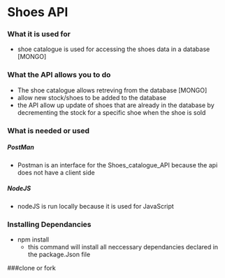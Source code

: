 # Shoes API

### What it is used for

  *  shoe catalogue is used for accessing the shoes data in a database
     [MONGO]

### What the API allows you to do
  *  The shoe catalogue allows retreving from the database [MONGO]
  *  allow new stock/shoes to be added to the database
  *  the API allow up update of shoes that are already in the database
     by decrementing the stock for a specific shoe when the shoe is sold

### What is needed or used
 ##### PostMan 
 *   Postman is an interface for the Shoes_catalogue_API because the api 
     does not have a client side 
    
 ##### NodeJS
 *   nodeJS is run locally because it is used for JavaScript 
 
 ### Installing Dependancies
 * npm install
   * this command will install all neccessary dependancies declared in the package.Json file
 
 ###clone or fork
